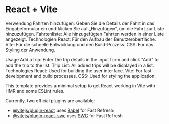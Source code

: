 # React + Vite

Verwendung
Fahrten hinzufügen: Geben Sie die Details der Fahrt in das Eingabeformular ein und klicken Sie auf „Hinzufügen“, um die Fahrt zur Liste hinzuzufügen.
Fahrtenliste: Alle hinzugefügten Fahrten werden in einer Liste angezeigt.
Technologien
React: Für den Aufbau der Benutzeroberfläche.
Vite: Für die schnelle Entwicklung und den Build-Prozess.
CSS: Für das Styling der Anwendung.

Usage
Add a trip: Enter the trip details in the input form and click "Add" to add the trip to the list.
Trip List: All added trips will be displayed in a list.
Technologies
React: Used for building the user interface.
Vite: For fast development and build processes.
CSS: Used for styling the application.

This template provides a minimal setup to get React working in Vite with HMR and some ESLint rules.

Currently, two official plugins are available:

- [@vitejs/plugin-react](https://github.com/vitejs/vite-plugin-react/blob/main/packages/plugin-react/README.md) uses [Babel](https://babeljs.io/) for Fast Refresh
- [@vitejs/plugin-react-swc](https://github.com/vitejs/vite-plugin-react-swc) uses [SWC](https://swc.rs/) for Fast Refresh
